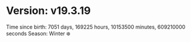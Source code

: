 # Version: v19.3.19
Time since birth: 7051 days, 169225 hours, 10153500 minutes, 609210000 seconds
Season: Winter ❄️
